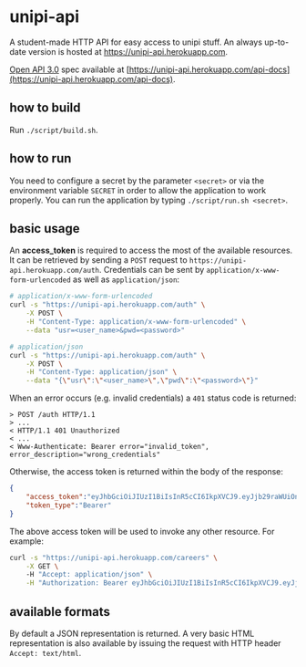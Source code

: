 # unipi-api

A student-made HTTP API for easy access to unipi stuff.
An always up-to-date version is hosted at https://unipi-api.herokuapp.com.

[Open API 3.0](https://spec.openapis.org/oas/v3.0.0) spec available at [https://unipi-api.herokuapp.com/api-docs](https://unipi-api.herokuapp.com/api-docs).

## how to build

Run `./script/build.sh`.

## how to run

You need to configure a secret by the parameter `<secret>` or via the environment variable `SECRET` in order to allow the application to work properly.
You can run the application by typing `./script/run.sh <secret>`.

## basic usage

An **access_token** is required to access the most of the available resources.
It can be retrieved by sending a `POST` request to `https://unipi-api.herokuapp.com/auth`.
Credentials can be sent by `application/x-www-form-urlencoded` as well as `application/json`:

```sh
# application/x-www-form-urlencoded
curl -s "https://unipi-api.herokuapp.com/auth" \
    -X POST \
    -H "Content-Type: application/x-www-form-urlencoded" \
    --data "usr=<user_name>&pwd=<password>"

# application/json
curl -s "https://unipi-api.herokuapp.com/auth" \
    -X POST \
    -H "Content-Type: application/json" \
    --data "{\"usr\":\"<user_name>\",\"pwd\":\"<password>\"}"
```

When an error occurs (e.g. invalid credentials) a `401` status code is returned:

```
> POST /auth HTTP/1.1
> ...
< HTTP/1.1 401 Unauthorized
< ...
< Www-Authenticate: Bearer error="invalid_token", error_description="wrong_credentials"
```

Otherwise, the access token is returned within the body of the response:

```json
{
    "access_token":"eyJhbGciOiJIUzI1BiIsInR5cCI6IkpXVCJ9.eyJjb29raWUiOnsiSlNFU1NJT05JRCI6IkE0RTAxMTY5RjIxMzg1NDBDNTRBNDhCMjlGMEVBMkQ2Iiwic2hpYl9pZHBfc2Vzc2lvbiI6ImU1Y2VmFRElYmU2M2JiZDczZThjMGY4ZDYxYzZiYTEwMGQ3NGRlMjU2MGY1NzliYWZkOGRiZmRjYjZmZDZmMGMiLCJfc2hpYnNlc3Npb25fNjU3MzczNjUzMzVmNzU2ZTY5NzA2OTY4NzQ3NDcwNzMzYTJmMmY3Nzc3NzcyZTczNzQ3NTY0NjU2ZTc0NjkyZTc1NmU2OTcwNjkyZTY5NzQyZjczNjg2OTYyNjI2ZjZjNjU3NDY4IjoiX2QwN2ZlZDYzM2UzMTMzYzU3ZDVkMTIyY2QyYmVlOWNkIn0sImlhdCI6MTYzNDU2OTI0NX0.oAmk5gmfzADUBSddu7c_tc7z3zuTy5Pu_19wqwWiTDI",
    "token_type":"Bearer"
}
```

The above access token will be used to invoke any other resource. For example:

```sh
curl -s "https://unipi-api.herokuapp.com/careers" \
    -X GET \ 
    -H "Accept: application/json" \
    -H "Authorization: Bearer eyJhbGciOiJIUzI1BiIsInR5cCI6IkpXVCJ9.eyJjb29raWUiOnsiSlNFU1NJT05JRCI6IkE0RTAxMTY5RjIxMzg1NDBDNTRBNDhCMjlGMEVBMkQ2Iiwic2hpYl9pZHBfc2Vzc2lvbiI6ImU1Y2VmFRElYmU2M2JiZDczZThjMGY4ZDYxYzZiYTEwMGQ3NGRlMjU2MGY1NzliYWZkOGRiZmRjYjZmZDZmMGMiLCJfc2hpYnNlc3Npb25fNjU3MzczNjUzMzVmNzU2ZTY5NzA2OTY4NzQ3NDcwNzMzYTJmMmY3Nzc3NzcyZTczNzQ3NTY0NjU2ZTc0NjkyZTc1NmU2OTcwNjkyZTY5NzQyZjczNjg2OTYyNjI2ZjZjNjU3NDY4IjoiX2QwN2ZlZDYzM2UzMTMzYzU3ZDVkMTIyY2QyYmVlOWNkIn0sImlhdCI6MTYzNDU2OTI0NX0.oAmk5gmfzADUBSddu7c_tc7z3zuTy5Pu_19wqwWiTDI"
```

## available formats

By default a JSON representation is returned. A very basic HTML representation is also available by issuing the request with HTTP header `Accept: text/html`.
